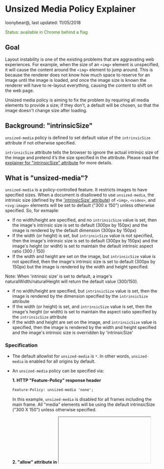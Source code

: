 # Unsized Media Policy Explainer

loonybear@, last updated: 11/05/2018

<span style="color:#38761d;">Status: available in Chrome behind a flag</span>


## Goal

Layout instability is one of the existing problems that are aggravating web experiences. For example, when the size of an `<img>` element is unspecified, it will cause the content around the `<img>` element to jump around. This is because the renderer does not know how much space to reserve for an image until the image is loaded, and once the image size is known the renderer will have to re-layout everything, causing the content to shift on the web page.

Unsized media policy is aiming to fix the problem by requiring all media elements to provide a size; if they don't, a default will be chosen, so that the image doesn't change size after loading.


## Background: "intrinsicSize"

`unsized-media` policy is defined to set default value of the `intrinsicSize` attribute if not otherwise specified.

`intrinsicSize` attribute tells the browser to ignore the actual intrinsic size of the image and pretend it’s the size specified in the attribute. Please read the [explainer for "intrinsicSize" attribute](https://github.com/WICG/intrinsicsize-attribute/blob/master/README.md) for more details.


## What is "unsized-media"?

`unsized-media` is a policy-controlled feature. It restricts images to have specified sizes. When a document is disallowed to use `unsized-media`, the intrinsic size (defined by the ['intrinsicSize' attribute](https://github.com/ojanvafai/intrinsicsize-attribute/blob/master/README.md)) of `<img>`, `<video>`, and `<svg:image>` elements will be set to default ("300 x 150") unless otherwise specified. So, for exmaple:

* If no width/height are specified, and no `intrinsicSize` value is set, then the image's intrinsic size is set to default (300px by 150px) and the image is rendered by the default dimension (300px by 150px)
* If the width (or height) is set, but `intrinsicSize` value is not specified, then the image's intrinsic size is set to default (300px by 150px) and the image's height (or widht) is set to maintain the default intrinsic aspect ratio (300 / 150)
* If the width and height are set on the image, but `intrinsicSize` value is not specified, then the image's intrinsic size is set to default (300px by 150px) but the image is rendered by the width and height specified.

Note: When 'intrinsic size' is set to default, a image's naturalWidth/naturalHeight will return the default value (300/150).

* If no width/height are specified, but `intrinsicSize` value is set, then the image is rendered by the dimension specified by the `intrinsicSize` attribute
* If the width (or height) is set, and `intrinsicSize` value is set, then the image's height (or width) is set to maintain the aspect ratio specified by the `intrinsicSize` attribute
* If the width and height are set on the image, and `intrinsicSize` value is specified, then the image is rendered by the width and height specified and the image's intrinsic size is overridden by 'intrinsicSize'


### Specification

- The default allowlist for `unsized-media` is `*`. In other words, `unsized-media` is enabled for all origins by default.

- An `unsized-media` policy can be specified via:

    **1.  HTTP "Feature-Policy" response header**
    ```html
    Feature-Policy: unsized-media 'none';
    ```
    In this example, `unsized-media` is disabled for all frames including the main frame. All "media" elements will be using the default intrinsicSize ("300 X 150") unless otherwise specified.

    **2. "allow" attribute in <iframe>**
    ```html
    <iframe src="https://example.com" allow="unsized-media 'self' https://foo.com;">
    ```
    In this example, `unsized-media` is disabled everywhere except on the origin of the main document and on `https://foo.com`.


### Examples

<table>
  <tr align="center">
   <td width="400">Feature-Policy: unsized-media 'none'; </td>
   <td width="400">Feature-Policy: unsized-media *; </td>
  </tr>
  <tr align="center">
   <td>
<img src="resources/unsized-media-example0.png" width="100%">
   </td>
   <td>
<img src="resources/unsized-media-example0.png" width="100%">
   </td>
  </tr>
  <tr align="center">
   <td colspan="2">

```html
"example0.com"
<img width="300" height="200" src="cat.jpg">
<img width="300" height="200" intrinsicSize="450x300" src="cat.jpg">
<img style="width:300px; height:200px" src="cat.jpg">
<img style="width:300px; height:200px" intrinsicSize="450x300" src="cat.jpg">
```
   </td>
  </tr>
</table>

For any `<img>`, `<video>`, or `<svg:image>` element, if its width and height are specified, then the element will be rendered using its specified size, regardless of the state of the policy.


<table>
  <tr align="center">
   <td width="400">Feature-Policy: unsized-media 'none'; </td>
   <td width="400">Feature-Policy: unsized-media *; </td>
  </tr>
  <tr align="center">
   <td>
<img src="resources/unsized-media-disabled1.png" width="100%">
   </td>
   <td>
<img src="resources/unsized-media-enabled1.png" width="100%">
   </td>
  </tr>
  <tr align="center">
   <td colspan="2">

```html
"example1.com"
<img width="300" src="cat.jpg">
<img width="300" intrinsicSize="450x300" src="cat.jpg">
<img style="height:300px;" src="cat.jpg">
<img style="height:300px;" intrinsicSize="450x300" src="cat.jpg">
```
   </td>
  </tr>
</table>

For an `<img>`, `<video>`, or `<svg:image>` element, if one dimension is specified, the other dimension will be determined by the intrinsic aspect ratio (if not specified by the `intrinsicSize` attribute, use "300 x 150" as default), when `unsized-media` is disallowed.


<table>
  <tr align="center">
   <td width="400">Feature-Policy: unsized-media 'none'; </td>
   <td width="400">Feature-Policy: unsized-media *; </td>
  </tr>
  <tr align="center">
   <td>
<img src="resources/unsized-media-disabled2.png" width="100%">
   </td>
   <td>
<img src="resources/unsized-media-enabled2.png" width="100%">
   </td>
  </tr>
  <tr align="center">
   <td colspan="2">

```html
"example2.com"
<img src="cat.jpg">
<img src="cat.jpg" intrinsicSize="450x300">
```
   </td>
  </tr>
</table>

For an `<img>`, `<video>`, or `<svg:image>` element, if both dimensions are unspecified, use intrinsic dimensions (if unspecified by the `intrinsicSize` attribute, use "300 x 150" as default), when `unsized-media` is disallowed.



